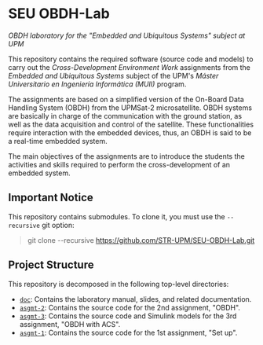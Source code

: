 # SEU OBDH-Lab
*OBDH laboratory for the "Embedded and Ubiquitous Systems" subject at UPM*

This repository contains the required software (source code and models) to carry out the *Cross-Development Environment Work* assignments from the *Embedded and Ubiquitous Systems* subject of the UPM's *Máster Universitario en Ingeniería Informática (MUII)* program.

The assignments are based on a simplified version of the On-Board Data Handling System (OBDH) from the UPMSat-2 microsatellite. OBDH systems are basically in charge of the communication with the ground station, as well as the data acquisition and control of the satellite. These functionalities require interaction with the embedded devices, thus, an OBDH is said to be a real-time embedded system.

The main objectives of the assignments are to introduce the students the activities and skills required to perform the cross-development of an embedded system.

## Important Notice
This repository contains submodules. To clone it, you must use the `--recursive` git option:
> git clone --recursive https://github.com/STR-UPM/SEU-OBDH-Lab.git

## Project Structure
This repository is decomposed in the following top-level directories:
- [`doc`](./doc): Contains the laboratory manual, slides, and related documentation.
- [`asgmt-2`](./asgmt-2): Contains the source code for the 2nd assignment, "OBDH".
- [`asgmt-3`](./asgmt-3): Contains the source code and Simulink models for the 3rd assignment, "OBDH with ACS".
- [`asgmt-1`](./asgmt-1): Contains the source code for the 1st assignment, "Set up".
